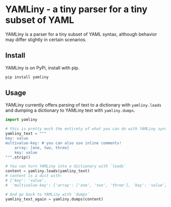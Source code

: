 # YAMLiny - a tiny parser for a tiny subset of YAML

YAMLiny is a parser for a tiny subset of YAML syntax, although behavior
may differ slightly in certain scenarios.

## Install

YAMLiny is on PyPi, install with pip.

```bash
pip install yamliny
```

## Usage

YAMLiny currently offers parsing of text to a dictionary with `yamliny.loads`
and dumping a dictionary to YAMLiny text with `yamliny.dumps`.

```python
import yamliny

# this is pretty much the entirety of what you can do with YAMLiny syntax at the moment
yamliny_text = """
key: value
multivalue-key: # you can also use inline comments!
    array: [one, two, three]
    key: value
""".strip()

# You can turn YAMLiny into a dictionary with `loads`
content = yamliny.loads(yamliny_text)
# content is a dict with:
# {'key': 'value',
#  'multivalue-key': {'array': ['one', 'two', 'three'], 'key': 'value'}}

# And go back to YAMLiny with `dumps`
yamliny_text_again = yamliny.dumps(content)
```
